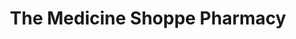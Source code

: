 ---
title: "The Medicine Shoppe Pharmacy"
url: /whiting/the-medicine-shoppe-pharmacy/
shop: Drogerie
---